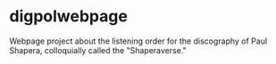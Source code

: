 # digpolwebpage
Webpage project about the listening order for the discography of Paul Shapera, colloquially called the "Shaperaverse."